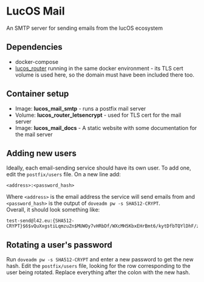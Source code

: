 # LucOS Mail
An SMTP server for sending emails from the lucOS ecosystem

## Dependencies
* docker-compose
* [lucos_router](https://github.com/lucas42/lucos_router) running in the same docker environment - its TLS cert volume is used here, so the domain must have been included there too.

## Container setup

* Image: **lucos_mail_smtp** - runs a postfix mail server
* Volume: **lucos_router_letsencrypt** - used for TLS cert for the mail server
* Image: **lucos_mail_docs** - A static website with some documentation for the mail server

## Adding new users

Ideally, each email-sending service should have its own user.  To add one, edit the `postfix/users` file.  On a new line add:
```
<address>:<password_hash>
```
Where `<address>` is the email address the service will send emails from and `<password_hash>` is the output of `doveadm pw -s SHA512-CRYPT`.  
Overall, it should look something like:
```
test-send@l42.eu:{SHA512-CRYPT}$6$vQuXxgstiLqmzuZn$MUWOy7vHRbDf/WXcMH5KbxEHrBmt6/kytDfbTQYlDhF/zfK/uKZ.QCMo.TwF6cMkpOPy0KDX.XnIOXWEdl2nm/
```

## Rotating a user's password

Run `doveadm pw -s SHA512-CRYPT` and enter a new password to get the new hash.
Edit the `postfix/users` file, looking for the row corresponding to the user being rotated.  Replace everything after the colon with the new hash.
